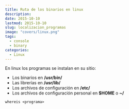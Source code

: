 ```yaml
---
title: Ruta de los binarios en linux
description: 
date: 2015-10-10
lastmod: 2015-10-10
slug: localizacion_programas
image: "covers/linux.png"
tags:
  - console
  - binary
categories:
  - Linux
---
```



En linux los programas se instalan en su sitio:
- Los binarios en **/usr/bin/**
- Las librerías en **/usr/lib/**
- Los archivos de configuración en **/etc/**
- Los archivos de configuración personal en **$HOME** o **~/**


`whereis <programa>`
